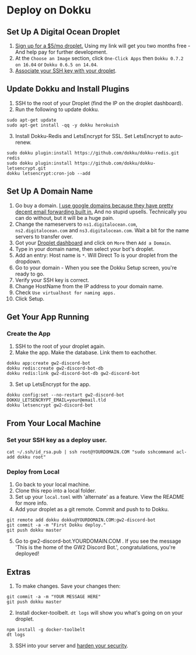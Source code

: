 # Deploy on Dokku
## Set Up A Digital Ocean Droplet
1. [Sign up for a $5/mo droplet.](https://m.do.co/c/cc2efdf43c80) Using my link will get you two months free - And help pay for further development.
2. At the `Choose an Image` section, click `One-Click Apps` then `Dokku 0.7.2 on 16.04` or `Dokku 0.6.5 on 14.04`.
3. [Associate your SSH key with your droplet](https://www.digitalocean.com/community/tutorials/how-to-connect-to-your-droplet-with-ssh).
## Update Dokku and Install Plugins
1. SSH to the root of your Droplet (find the IP on the droplet dashboard).
2. Run the following to update dokku.
```
sudo apt-get update
sudo apt-get install -qq -y dokku herokuish
```
3. Install Dokku-Redis and LetsEncrypt for SSL. Set LetsEncrypt to auto-renew.
```
sudo dokku plugin:install https://github.com/dokku/dokku-redis.git redis
sudo dokku plugin:install https://github.com/dokku/dokku-letsencrypt.git
dokku letsencrypt:cron-job --add
```
## Set Up A Domain Name
1. Go buy a domain. [I use google domains because they have pretty decent email forwarding built in.](https://domains.google) And no stupid upsells. Technically you can do without, but it will be a huge pain. 
2. Change the nameservers to `ns1.digitalocean.com`, `ns2.digitalocean.com` and `ns3.digitalocean.com`. Wait a bit for the name servers to transfer over.
3. Got your [Droplet dashboard](https://cloud.digitalocean.com/droplets) and click on `More` then `Add a Domain`.
4. Type in your domain name, then select your bot's droplet.
5. Add an entry: Host name is `*`. Will Direct To is your droplet from the dropdown.
6. Go to your domain - When you see the Dokku Setup screen, you're ready to go.
7. Verify your SSH key is correct.
8. Change HostName from the IP address to your domain name.
9. Check `Use virtualhost for naming apps.`
10. Click Setup.
## Get Your App Running
### Create the App
1. SSH to the root of your droplet again. 
2. Make the app. Make the database. Link them to eachother.
```
dokku app:create gw2-discord-bot
dokku redis:create gw2-discord-bot-db
dokku redis:link gw2-discord-bot-db gw2-discord-bot
```
3. Set up LetsEncrypt for the app.
```
dokku config:set --no-restart gw2-discord-bot DOKKU_LETSENCRYPT_EMAIL=your@email.tld
dokku letsencrypt gw2-discord-bot
```
## From Your Local Machine
### Set your SSH key as a deploy user.
```
cat ~/.ssh/id_rsa.pub | ssh root@YOURDOMAIN.COM "sudo sshcommand acl-add dokku root"
```
### Deploy from Local
1. Go back to your local machine.
2. Clone this repo into a local folder.
3. Set up your `local.toml` with 'alternate' as a feature. View the README for more info.
4. Add your droplet as a git remote. Commit and push to to Dokku.
```
git remote add dokku dokku@YOURDOMAIN.COM:gw2-discord-bot
git commit -a -m "First Dokku deploy."
git push dokku master
```
5. Go to gw2-discord-bot.YOURDOMAIN.COM . If you see the message 'This is the home of the GW2 Discord Bot.', congratulations, you're deployed!
## Extras
1. To make changes. Save your changes then:
```
git commit -a -m "YOUR MESSAGE HERE"
git push dokku master
```
2. Install docker-toolbelt. `dt logs` will show you what's going on on your droplet.
```
npm install -g docker-toolbelt
dt logs
```
3. SSH into your server and [harden your security](https://www.digitalocean.com/community/tutorials/an-introduction-to-securing-your-linux-vps).